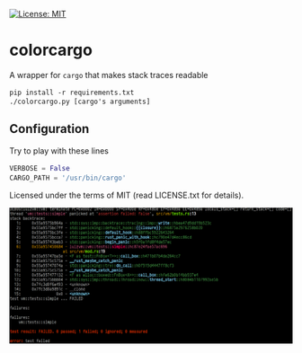 [![License: MIT](https://img.shields.io/badge/license-MIT-blue.svg)](LICENSE.txt)

colorcargo
====

A wrapper for `cargo` that makes stack traces readable

```
pip install -r requirements.txt
./colorcargo.py [cargo's arguments]
```

Configuration
---

Try to play with these lines
```python
VERBOSE = False
CARGO_PATH = '/usr/bin/cargo'
```

Licensed under the terms of MIT (read LICENSE.txt for details).

![Screenshot](https://raw.githubusercontent.com/alopatindev/assets/master/colorcargo.png)
